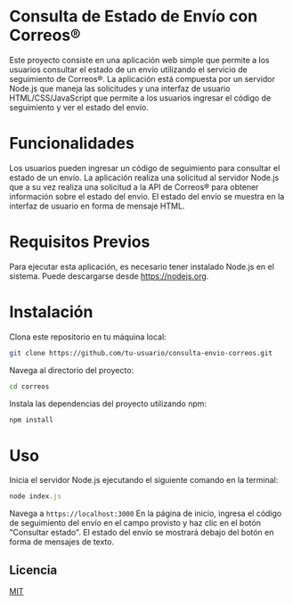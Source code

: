 
# Consulta de Estado de Envío con Correos®

Este proyecto consiste en una aplicación web simple que permite a los usuarios consultar el estado de un envío utilizando el servicio de seguimiento de Correos®. La aplicación está compuesta por un servidor Node.js que maneja las solicitudes y una interfaz de usuario HTML/CSS/JavaScript que permite a los usuarios ingresar el código de seguimiento y ver el estado del envío.

# Funcionalidades
Los usuarios pueden ingresar un código de seguimiento para consultar el estado de un envío.
La aplicación realiza una solicitud al servidor Node.js que a su vez realiza una solicitud a la API de Correos® para obtener información sobre el estado del envío.
El estado del envío se muestra en la interfaz de usuario en forma de mensaje HTML.

# Requisitos Previos
Para ejecutar esta aplicación, es necesario tener instalado Node.js en el sistema. Puede descargarse desde https://nodejs.org.
# Instalación

Clona este repositorio en tu máquina local:

```bash
git clone https://github.com/tu-usuario/consulta-envio-correos.git
```

Navega al directorio del proyecto:


```bash
cd correos
```

Instala las dependencias del proyecto utilizando npm:
```bash
npm install
```

# Uso 
 Inicia el servidor Node.js ejecutando el siguiente comando en la terminal:

```js
node index.js
```

 Navega a ``https://localhost:3000``
 En la página de inicio, ingresa el código de seguimiento del envío en el campo provisto y haz clic en el botón "Consultar estado". El estado del envío se mostrará debajo del botón en forma de mensajes de texto.





## Licencia

[MIT](https://choosealicense.com/licenses/mit/)

